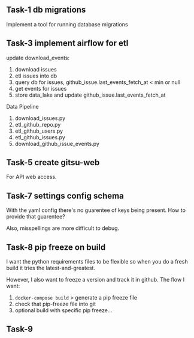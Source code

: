 

## Task-1 db migrations
Implement a tool for running database migrations


## Task-3 implement airflow for etl

update download_events:
 1. download issues
 1. etl issues into db
 1. query db for issues, github_issue.last_events_fetch_at < min or null
 1. get events for issues
 4. store data_lake and update github_issue.last_events_fetch_at

Data Pipeline
1. download_issues.py
1. etl_github_repo.py
1. etl_github_users.py
1. etl_github_issues.py
1. download_github_issue_events.py


## Task-5 create gitsu-web

For API web access.


## Task-7 settings config schema

With the yaml config there's no guarentee of keys being present. How to provide that guarentee? 

Also, misspellings are more difficult to debug. 

## Task-8 pip freeze on build

I want the python requirements files to be flexible so when you do a fresh
build it tries the latest-and-greatest. 

However, I also want to freeze a version and track it in github. The flow I want:

1. `docker-compose build` > generate a pip freeze file
1. check that pip-freeze file into git
1. optional build with specific pip freeze...


## Task-9
